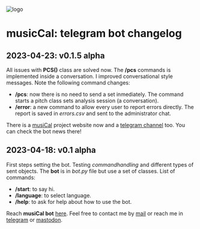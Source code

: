 ![logo](https://gitlab.com/musicaltools/calac/-/raw/master/assets/img/icon_64.png)

# musicCal: telegram bot changelog

## 2023-04-23: v0.1.5 alpha

All issues with **PCS()** class are solved now. The **/pcs** commands is implemented inside a
conversation. I improved conversational style messages. Note the following command changes:

- **/pcs**: now there is no need to send a set inmediately. The command starts a pitch class sets
analysis session (a conversation).  
- **/error**: a new command to allow every user to report errors directly. The report is saved in
*errors.csv* and sent to the administrator chat.  

There is a [musiCal](https://musicaltools.gitlab.io) project website now and a
[telegram channel](https://t.me/caltools) too. You can check the bot news there!  

## 2023-04-18: v0.1 alpha

First steps setting the bot. Testing *commandhandling* and different types of sent objects. The **bot** is in
*bot.py* file but use a set of classes. List of commands:  

- **/start**: to say hi.
- **/language**: to select language.
- **/help**: to ask for help about how to use the bot.

Reach **musiCal bot** [here](https://t.me/caltools_bot).
Feel free to contact me by [mail](mailto:rodrigovalla@protonmail.ch) or reach me in
[telegram](https://t.me/rvalla) or [mastodon](https://fosstodon.org/@rvalla).
